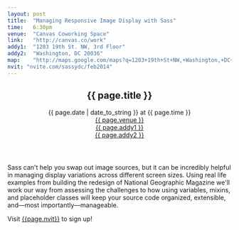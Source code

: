 ```yaml
---
layout: post
title:  "Managing Responsive Image Display with Sass"
time:   6:30pm
venue:  "Canvas Coworking Space"
link:   "http://canvas.co/work"
addy1:  "1203 19th St. NW, 3rd Floor"
addy2:  "Washington, DC 20036"
map:    "http://maps.google.com/maps?q=1203+19th+St+NW,+Washington,+DC+20036"
nvit: "nvite.com/sassydc/feb2014"
---
```


<header>
  <h2>{{ page.title }}</h2>
  <time>{{ page.date | date_to_string }} at {{ page.time }}</time><br>
  <a href="{{ page.link }}">{{ page.venue }}</a><br>
  <a class="linkalt" href="{{ page.map }}"><span>{{ page.addy1 }}</span><br><span>{{ page.addy2 }}</span></a>
</header>

Sass can't help you swap out image sources, but it can be incredibly helpful in managing display variations across different screen sizes. Using real life examples from building the redesign of National Geographic Magazine we'll work our way from assessing the challenges to how using variables, mixins, and placeholder classes will keep your source code organized, extensible, and—most importantly—manageable.

Visit [{{page.nvit}}](http://{{page.nvit}}) to sign up!
